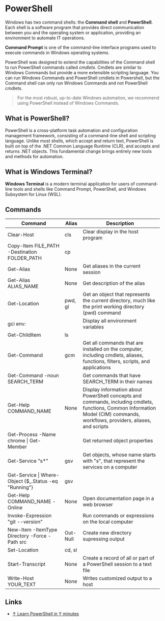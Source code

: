 # PowerShell

Windows has two command shells: the **Command shell** and **PowerShell**. Each shell is a software program that provides direct communication between you and the operating system or application, providing an environment to automate IT operations.

**Command Prompt** is one of the command-line interface programs used to execute commands in Windows operating systems.

PowerShell was designed to extend the capabilities of the Command shell to run PowerShell commands called _cmdlets_. Cmdlets are similar to Windows Commands but provide a more extensible scripting language. You can run Windows Commands and PowerShell cmdlets in Powershell, but the Command shell can only run Windows Commands and not PowerShell cmdlets.

> For the most robust, up-to-date Windows automation, we recommend using PowerShell instead of Windows Commands.

## What is PowerShell?

PowerShell is a cross-platform task automation and configuration management framework, consisting of a command-line shell and scripting language. Unlike most shells, which accept and return text, PowerShell is built on top of the .NET Common Language Runtime (CLR), and accepts and returns .NET objects. This fundamental change brings entirely new tools and methods for automation.

## What is Windows Terminal?

**Windows Terminal** is a modern terminal application for users of command-line tools and shells like Command Prompt, PowerShell, and Windows Subsystem for Linux (WSL).

## Commands

| Command                                                | Alias    | Description                                                                                                                                                                   |
| ------------------------------------------------------ | -------- | ----------------------------------------------------------------------------------------------------------------------------------------------------------------------------- |
| Clear-Host                                             | cls      | Clear display in the host program                                                                                                                                             |
| Copy-Item FILE_PATH -Destination FOLDER_PATH           | cp       |
| Get-Alias                                              | None     | Get aliases in the current session                                                                                                                                            |
| Get-Alias ALIAS_NAME                                   | None     | Get description of the alias                                                                                                                                                  |
| Get-Location                                           | pwd, gl  | Get an object that represents the current directory, much like the print working directory (pwd) command                                                                      |
| gci env:                                               |          | Display all environment variables                                                                                                                                             |
| Get-ChildItem                                          | ls       |
| Get-Command                                            | gcm      | Get all commands that are installed on the computer, including cmdlets, aliases, functions, filters, scripts, and applications                                                |
| Get-Command -noun SEARCH_TERM                          |          | Get commands that have SEARCH_TERM in their names                                                                                                                             |
| Get-Help COMMAND_NAME                                  | None     | Display information about PowerShell concepts and commands, including cmdlets, functions, Common Information Model (CIM) commands, workflows, providers, aliases, and scripts |
| Get-Process -Name chrome \| Get-Member                 |          | Get returned object properties                                                                                                                                                |
| Get-Service "s\*"                                      | gsv      | Get objects, whose name starts with "s", that represent the services on a computer                                                                                            |
| Get-Service \| Where-Object {$\_.Status -eq "Running"} | gsv      |                                                                                                                                                                               |
| Get-Help COMMAND_NAME -Online                          | None     | Open documentation page in a web browser                                                                                                                                      |
| Invoke-Expression "git --version"                      |          | Run commands or expressions on the local computer                                                                                                                             |
| New-Item -ItemType Directory -Force -Path src          | Out-Null | Create new directory supressing output                                                                                                                                        |
| Set-Location                                           | cd, sl   |
| Start-Transcript                                       | None     | Create a record of all or part of a PowerShell session to a text file                                                                                                         |
| Write-Host YOUR_TEXT                                   | None     | Writes customized output to a host                                                                                                                                            |

## Links

-   [↑ Learn PowerShell in Y minutes](https://learnxinyminutes.com/docs/powershell/)
